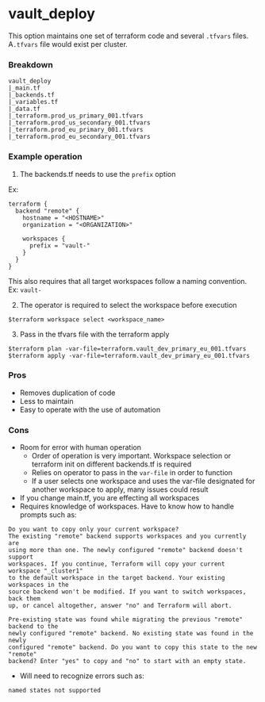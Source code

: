 # vault_deploy

This option maintains one set of terraform code and several `.tfvars` files.
A`.tfvars` file would exist per cluster.

### Breakdown

```
vault_deploy
|_main.tf
|_backends.tf
|_variables.tf
|_data.tf
|_terraform.prod_us_primary_001.tfvars
|_terraform.prod_us_secondary_001.tfvars
|_terraform.prod_eu_primary_001.tfvars
|_terraform.prod_eu_secondary_001.tfvars
```

### Example operation

1. The backends.tf needs to use the `prefix` option

Ex:
```
terraform {
  backend "remote" {
    hostname = "<HOSTNAME>"
    organization = "<ORGANIZATION>"

    workspaces {
      prefix = "vault-"
    }
  }
}

```

This also requires that all target workspaces follow a naming convention. Ex: `vault-`


2. The operator is required to select the workspace before execution

```
$terraform workspace select <workspace_name>
```

3. Pass in the tfvars file with the terraform apply

```
$terraform plan -var-file=terraform.vault_dev_primary_eu_001.tfvars
$terraform apply -var-file=terraform.vault_dev_primary_eu_001.tfvars
```

### Pros
  - Removes duplication of code
  - Less to maintain
  - Easy to operate with the use of automation

### Cons
  - Room for error with human operation
    - Order of operation is very important. Workspace selection or terraform init
    on different backends.tf is required
    - Relies on operator to pass in the `var-file` in order to function
    - If a user selects one workspace and uses the var-file designated for another
    workspace to apply, many issues could result
  - If you change main.tf, you are effecting all workspaces 
  - Requires knowledge of workspaces. Have to know how to handle prompts such as:

  ```
  Do you want to copy only your current workspace?
  The existing "remote" backend supports workspaces and you currently are
  using more than one. The newly configured "remote" backend doesn't support
  workspaces. If you continue, Terraform will copy your current workspace "_cluster1"
  to the default workspace in the target backend. Your existing workspaces in the
  source backend won't be modified. If you want to switch workspaces, back them
  up, or cancel altogether, answer "no" and Terraform will abort.
  ```

  ```
  Pre-existing state was found while migrating the previous "remote" backend to the
  newly configured "remote" backend. No existing state was found in the newly
  configured "remote" backend. Do you want to copy this state to the new "remote"
  backend? Enter "yes" to copy and "no" to start with an empty state.
  ```

  - Will need to recognize errors such as:
  ```
  named states not supported
  ```
